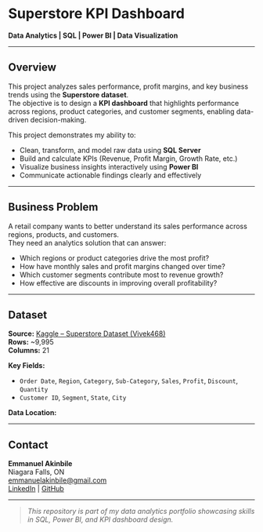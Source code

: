 # Superstore KPI Dashboard  
**Data Analytics | SQL | Power BI | Data Visualization**

---

## Overview  

This project analyzes sales performance, profit margins, and key business trends using the **Superstore dataset**.  
The objective is to design a **KPI dashboard** that highlights performance across regions, product categories, and customer segments, enabling data-driven decision-making.  

This project demonstrates my ability to:  
- Clean, transform, and model raw data using **SQL Server**  
- Build and calculate KPIs (Revenue, Profit Margin, Growth Rate, etc.)  
- Visualize business insights interactively using **Power BI**  
- Communicate actionable findings clearly and effectively  

---

## Business Problem  

A retail company wants to better understand its sales performance across regions, products, and customers.  
They need an analytics solution that can answer:  

- Which regions or product categories drive the most profit?  
- How have monthly sales and profit margins changed over time?  
- Which customer segments contribute most to revenue growth?  
- How effective are discounts in improving overall profitability?  

---

## Dataset  

**Source:** [Kaggle – Superstore Dataset (Vivek468)](https://www.kaggle.com/datasets/vivek468/superstore-dataset-final)  
**Rows:** ~9,995  
**Columns:** 21  

**Key Fields:**  
- `Order Date`, `Region`, `Category`, `Sub-Category`, `Sales`, `Profit`, `Discount`, `Quantity`  
- `Customer ID`, `Segment`, `State`, `City`  

**Data Location:**  

---

## Contact  

**Emmanuel Akinbile**  
Niagara Falls, ON  
[emmanuelakinbile@gmail.com](mailto:emmanuelakinbile@gmail.com)  
[LinkedIn](https://www.linkedin.com/in/emmanuel-akinbile) | [GitHub](https://github.com/EmmanuelAkinbile)

---

> *This repository is part of my data analytics portfolio showcasing skills in SQL, Power BI, and KPI dashboard design.*

